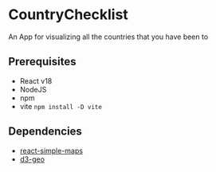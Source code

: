 # CountryChecklist
An App for visualizing all the countries that you have been to

## Prerequisites
- React v18
- NodeJS
- npm
- vite `npm install -D vite`

## Dependencies
- [react-simple-maps](https://www.react-simple-maps.io/)
- [d3-geo](https://github.com/d3/d3-geo)